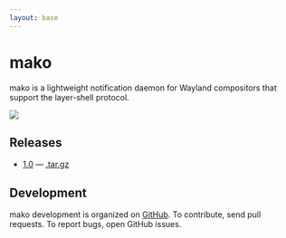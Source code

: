 ```yaml
---
layout: base
---
```


# mako

mako is a lightweight notification daemon for Wayland compositors that support
the layer-shell protocol.

![](https://sr.ht/meoc.png)

## Releases

- [1.0](https://github.com/emersion/mako/releases/tag/v1.0) &mdash;
  [.tar.gz](https://github.com/emersion/mako/archive/v1.0.tar.gz)

## Development

mako development is organized on [GitHub](https://github.com/emersion/mako). To
contribute, send pull requests. To report bugs, open GitHub issues.
